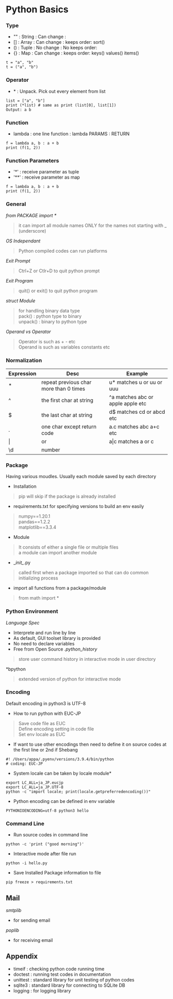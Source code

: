 # Python Basics

### Type
* "" : String   : Can change : 
* [] : Array    : Can change : keeps order: sort()
* () : Tuple    : No  change : No keeps order: 
* {} : Map      : Can change : keeps order: keys() values() items() 

```
t = "a", "b"
t = ("a", "b")
```

### Operator
* \* : Unpack. Pick out every element from list
```
list = ["a", "b"]
print (*list) # same as print (list[0], list[1])
Output: a b 
``` 

### Function
* lambda : one line function : lambda PARAMS : RETURN
```
f = lambda a, b : a + b
print (f(1, 2))
```

### Function Parameters
* '*'  : receive parameter as tuple
* '**' : receive parameter as map
```
f = lambda a, b : a + b
print (f(1, 2))
```

### General
*from PACKAGE import \**
> it can import all module names ONLY for the names not starting with _ (underscore)

*OS Independant*
> Python compiled codes can run platforms

*Exit Prompt*
> Ctrl+Z or Ctlr+D to quit python prompt

*Exit Program*
> quit() or exit() to quit python program

*struct Module*
> for handling binary data type<br>
> pack()   : python type to binary<br>
> unpack() : binary to python type

*Operand vs Operator*
> Operator is such as + - etc<br>
> Operand is such as variables constants etc

### Normalization
|Expression|Desc|Example|
|---|---|---|
|*| repeat previous char more than 0 times|u\* matches u or uu or uuu 
|^| the first char at string|\^a matches abc or apple apple etc
|$| the last char at string|d\$ matches cd or abcd etc
|.| one char except return code|a.c matches abc a+c etc
|\|| or|a\|c matches a or c 
|\\d| number|


### Package
Having various moudles. Usually each module saved by each directory<br>
* Installation
> pip will skip if the package is already installed

* requirements.txt for specifying versions to build an env easily
> numpy==1.20.1 <br>
> pandas==1.2.2 <br>
> matplotlib==3.3.4 <br>

* Module
> It consists of either a single file or multiple files<br>
> a module can import another module

* \__init\__.py
> called first when a package imported so that can do common initializing process

* import all functions from a package/module
> from math import *

### Python Environment
*Language Spec*
* Interprete and run line by line 
* As default, GUI toolset library is provided
* No need to declare variables
* Free from Open Source
*.python_history*
> store user command history in interactive mode in user directory

*bpython
> extended version of python for interactive mode

### Encoding
Default encoding in python3 is UTF-8
* How to run python with EUC-JP
> Save code file as EUC<br>
> Define encoding setting in code file<br>
> Set env locale as EUC<br>

* If want to use other encodings then need to define it on source codes at the first line or 2nd if Shebang
```
#! /Users/appa/.pyenv/versions/3.9.4/bin/python
# coding: EUC-JP
```

* System locale can be taken by locale module*
```
export LC_ALL=ja_JP.eucjp
export LC_ALL=ja_JP.UTF-8
python -c "import locale; print(locale.getpreferredencoding())"
```

* Python encoding can be defined in env variable
```
PYTHONIOENCODING=utf-8 python3 hello
```

### Command Line
* Run source codes in command line
```
python -c 'print ("good morning")'
```

* Interactive mode after file run
```
python -i hello.py
```

* Save Installed Package information to file
```
pip freeze > requirements.txt
```

## Mail
*smtplib*
* for sending email

*poplib*
* for receiving email

## Appendix
* timeif : checking python code running time
* doctest : running test codes in documentation
* unittest : standard library for unit testing of python codes
* sqlite3 : standard library for connecting to SQLite DB
* logging : for logging library







